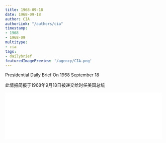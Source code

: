 ```yaml
---
title: 1968-09-18
date: 1968-09-18
author: CIA 
authorLink: "/authors/cia"
timestamp: 
- 1968
- 1968-09
multitype: 
- cia
tags: 
- dailybrief
featuredImagePreview: '/agency/CIA.png'
---
```



Presidential Daily Brief On 1968 September 18

此情报简报于1968年9月18日被递交给时任美国总统

<!--more-->





<div id="over" style="width:100%; overflow:hidden"> <iframe id="sFrame" name="sFrame" frameborder="no" border="0"  allowfullscreen marginwidth="0" scrolling="no" src = " /CIA/1968-09-18.html "  style = " position:absulute; width: 806px; top: 300;" > </iframe> </div>
